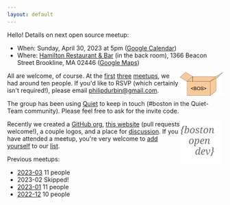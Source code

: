 ```yaml
---
layout: default
---
```


Hello! Details on next open source meetup:

- When: Sunday, April 30, 2023 at 5pm ([Google Calendar][])
- Where: [Hamilton Restaurant & Bar][] (in the back room), 1366 Beacon Street Brookline, MA 02446 ([Google Maps][])

[Hamilton Restaurant & Bar]: https://hamiltonbrookline.com
[Google Calendar]: https://www.google.com/calendar/event?eid=MXQwZ25objVoMTd1bWRtdGc3NTEzcDhuaXUgcGhpbGlwZHVyYmluQG0&ctz=America/New_York
[Google Maps]: https://goo.gl/maps/Xn9q3wVHF5Q4jJsZA

<img src="images/logo-box.svg" width="100" align="right">

All are welcome, of course. At the [first][] [three][] [meetups][], we had around ten people. If you'd like to RSVP (which certainly isn't required!), please email <philipdurbin@gmail.com>.

[first]: http://blog.greptilian.com/2022/12/10/open-source-meetup-in-brookline/
[three]: http://blog.greptilian.com/2023/01/03/open-source-meetup-in-brookline-2/
[meetups]: http://blog.greptilian.com/2023/02/17/open-source-meetup-in-brookline-3/

The group has been using [Quiet][] to keep in touch (#boston in the Quiet-Team community). Please feel free to ask for the invite code.

[Quiet]: https://github.com/TryQuiet/quiet

<img src="images/logo.svg" width="100" align="right">

Recently we created a [GitHub org][], [this website][] (pull requests welcome!), a couple logos, and a place for [discussion][]. If you have attended a meetup, you're very welcome to [add yourself][] to our [list][].

[GitHub org]: https://github.com/bostonopen
[this website]: https://github.com/bostonopen/bostonopen.github.io
[discussion]: https://github.com/orgs/bostonopen/discussions
[add yourself]: https://github.com/bostonopen/people
[list]: https://bostonopen.github.io/people

Previous meetups:

- [2023-03](http://blog.greptilian.com/2023/02/17/open-source-meetup-in-brookline-3/) 11 people
- 2023-02 Skipped!
- [2023-01](http://blog.greptilian.com/2023/01/03/open-source-meetup-in-brookline-2/) 11 people
- [2022-12](http://blog.greptilian.com/2022/12/10/open-source-meetup-in-brookline/) 10 people
